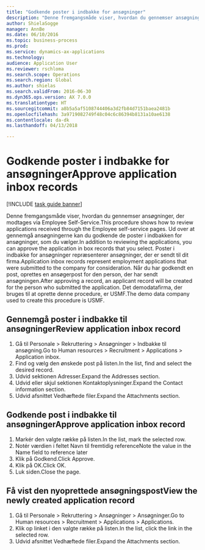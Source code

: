 ```yaml
--- 
title: "Godkende poster i indbakke for ansøgninger"
description: "Denne fremgangsmåde viser, hvordan du gennemser ansøgninger, der modtages via Employee Self-Service."
author: ShielaSogge
manager: AnnBe
ms.date: 06/10/2016
ms.topic: business-process
ms.prod: 
ms.service: dynamics-ax-applications
ms.technology: 
audience: Application User
ms.reviewer: rschloma
ms.search.scope: Operations
ms.search.region: Global
ms.author: shielas
ms.search.validFrom: 2016-06-30
ms.dyn365.ops.version: AX 7.0.0
ms.translationtype: HT
ms.sourcegitcommit: a8b5a5af5108744406a3d2fb84d7151baea2481b
ms.openlocfilehash: 3a9719082749f48c04c6c86394b8131a10ae6138
ms.contentlocale: da-dk
ms.lasthandoff: 04/13/2018

---
```

# <a name="approve-application-inbox-records"></a><span data-ttu-id="0fb44-103">Godkende poster i indbakke for ansøgninger</span><span class="sxs-lookup"><span data-stu-id="0fb44-103">Approve application inbox records</span></span>

[!INCLUDE [task guide banner](../../includes/task-guide-banner.md)]

<span data-ttu-id="0fb44-104">Denne fremgangsmåde viser, hvordan du gennemser ansøgninger, der modtages via Employee Self-Service.</span><span class="sxs-lookup"><span data-stu-id="0fb44-104">This procedure shows how to review applications received through the Employee self-service pages.</span></span> <span data-ttu-id="0fb44-105">Ud over at gennemgå ansøgningerne kan du godkende de poster i indbakken for ansøgninger, som du vælger.</span><span class="sxs-lookup"><span data-stu-id="0fb44-105">In addition to reviewing the applications, you can approve the application in box records that you select.</span></span> <span data-ttu-id="0fb44-106">Poster i indbakke for ansøgninger repræsenterer ansøgninger, der er sendt til dit firma.</span><span class="sxs-lookup"><span data-stu-id="0fb44-106">Application inbox records represent employment applications that were submitted to the company for consideration.</span></span> <span data-ttu-id="0fb44-107">Når du har godkendt en post, oprettes en ansøgerpost for den person, der har sendt ansøgningen.</span><span class="sxs-lookup"><span data-stu-id="0fb44-107">After approving a record, an applicant record will be created for the person who submitted the application.</span></span> <span data-ttu-id="0fb44-108">Det demodatafirma, der bruges til at oprette denne procedure, er USMF.</span><span class="sxs-lookup"><span data-stu-id="0fb44-108">The demo data company used to create this procedure is USMF.</span></span>


## <a name="review-application-inbox-record"></a><span data-ttu-id="0fb44-109">Gennemgå poster i indbakke til ansøgninger</span><span class="sxs-lookup"><span data-stu-id="0fb44-109">Review application inbox record</span></span>
1. <span data-ttu-id="0fb44-110">Gå til Personale > Rekruttering > Ansøgninger > Indbakke til ansøgning.</span><span class="sxs-lookup"><span data-stu-id="0fb44-110">Go to Human resources > Recruitment > Applications > Application inbox.</span></span>
2. <span data-ttu-id="0fb44-111">Find og vælg den ønskede post på listen.</span><span class="sxs-lookup"><span data-stu-id="0fb44-111">In the list, find and select the desired record.</span></span>
3. <span data-ttu-id="0fb44-112">Udvid sektionen Adresser.</span><span class="sxs-lookup"><span data-stu-id="0fb44-112">Expand the Addresses section.</span></span>
4. <span data-ttu-id="0fb44-113">Udvid eller skjul sektionen Kontaktoplysninger.</span><span class="sxs-lookup"><span data-stu-id="0fb44-113">Expand the Contact information section.</span></span>
5. <span data-ttu-id="0fb44-114">Udvid afsnittet Vedhæftede filer.</span><span class="sxs-lookup"><span data-stu-id="0fb44-114">Expand the Attachments section.</span></span>

## <a name="approve-application-inbox-record"></a><span data-ttu-id="0fb44-115">Godkende post i indbakke til ansøgninger</span><span class="sxs-lookup"><span data-stu-id="0fb44-115">Approve application inbox record</span></span>
1. <span data-ttu-id="0fb44-116">Markér den valgte række på listen.</span><span class="sxs-lookup"><span data-stu-id="0fb44-116">In the list, mark the selected row.</span></span>
2. <span data-ttu-id="0fb44-117">Notér værdien i feltet Navn til fremtidig reference</span><span class="sxs-lookup"><span data-stu-id="0fb44-117">Note the value in the Name field to reference later</span></span>
3. <span data-ttu-id="0fb44-118">Klik på Godkend.</span><span class="sxs-lookup"><span data-stu-id="0fb44-118">Click Approve.</span></span>
4. <span data-ttu-id="0fb44-119">Klik på OK.</span><span class="sxs-lookup"><span data-stu-id="0fb44-119">Click OK.</span></span>
5. <span data-ttu-id="0fb44-120">Luk siden.</span><span class="sxs-lookup"><span data-stu-id="0fb44-120">Close the page.</span></span>

## <a name="view-the-newly-created-application-record"></a><span data-ttu-id="0fb44-121">Få vist den nyoprettede ansøgningspost</span><span class="sxs-lookup"><span data-stu-id="0fb44-121">View the newly created application record</span></span>
1. <span data-ttu-id="0fb44-122">Gå til Personale > Rekruttering > Ansøgninger > Ansøgninger.</span><span class="sxs-lookup"><span data-stu-id="0fb44-122">Go to Human resources > Recruitment > Applications > Applications.</span></span>
2. <span data-ttu-id="0fb44-123">Klik op linket i den valgte række på listen.</span><span class="sxs-lookup"><span data-stu-id="0fb44-123">In the list, click the link in the selected row.</span></span>
3. <span data-ttu-id="0fb44-124">Udvid afsnittet Vedhæftede filer.</span><span class="sxs-lookup"><span data-stu-id="0fb44-124">Expand the Attachments section.</span></span>


